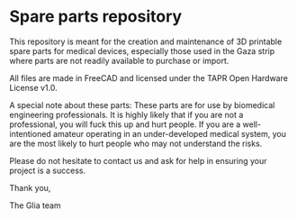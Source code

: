# Spare parts repository
This repository is meant for the creation and maintenance of 3D printable spare parts for medical devices, especially those used in the Gaza strip where parts are not readily available to purchase or import.

All files are made in FreeCAD and licensed under the TAPR Open Hardware License v1.0.


A special note about these parts: These parts are for use by biomedical engineering professionals. It is highly likely that if you are not a professional, you will fuck this up and hurt people. If you are a well-intentioned amateur operating in an under-developed medical system, you are the most likely to hurt people who may not understand the risks.

Please do not hesitate to contact us and ask for help in ensuring your project is a success.

Thank you,

The Glia team
